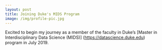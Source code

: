 ```yaml
---
layout: post
title: Joining Duke's MIDS Program
image: /img/profile-pic.jpg
---
```


Excited to begin my journey as a member of the faculty in Duke’s [Master in Interdisciplinary Data Science (MIDS)] (https://datascience.duke.edu) program in July 2019.
